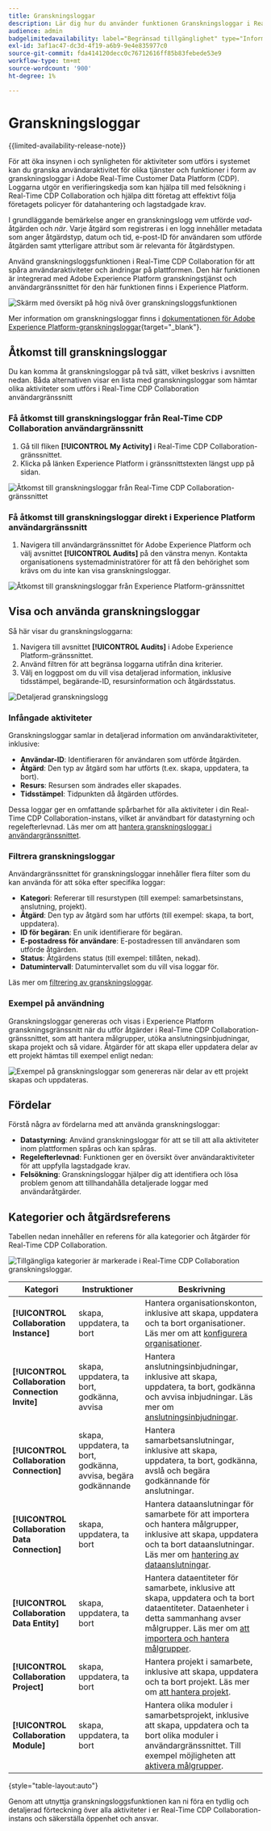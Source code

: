 ```yaml
---
title: Granskningsloggar
description: Lär dig hur du använder funktionen Granskningsloggar i Real-Time CDP Collaboration för att spåra användaraktiviteter och ändringar.
audience: admin
badgelimitedavailability: label="Begränsad tillgänglighet" type="Informative" url="https://helpx.adobe.com/legal/product-descriptions/real-time-customer-data-platform-collaboration.html newtab=true"
exl-id: 3af1ac47-dc3d-4f19-a6b9-9e4e835977c0
source-git-commit: fda414120decc0c76712616ff85b83febede53e9
workflow-type: tm+mt
source-wordcount: '900'
ht-degree: 1%

---
```


# Granskningsloggar

{{limited-availability-release-note}}

För att öka insynen i och synligheten för aktiviteter som utförs i systemet kan du granska användaraktivitet för olika tjänster och funktioner i form av granskningsloggar i Adobe Real-Time Customer Data Platform (CDP). Loggarna utgör en verifieringskedja som kan hjälpa till med felsökning i Real-Time CDP Collaboration och hjälpa ditt företag att effektivt följa företagets policyer för datahantering och lagstadgade krav.

I grundläggande bemärkelse anger en granskningslogg *vem* utförde *vad*-åtgärden och *när*. Varje åtgärd som registreras i en logg innehåller metadata som anger åtgärdstyp, datum och tid, e-post-ID för användaren som utförde åtgärden samt ytterligare attribut som är relevanta för åtgärdstypen.

Använd granskningsloggsfunktionen i Real-Time CDP Collaboration för att spåra användaraktiviteter och ändringar på plattformen. Den här funktionen är integrerad med Adobe Experience Platform granskningstjänst och användargränssnittet för den här funktionen finns i Experience Platform.

![Skärm med översikt på hög nivå över granskningsloggsfunktionen](/help/assets/setup/audit-logs/audit-logs-overview.png)

Mer information om granskningsloggar finns i [dokumentationen för Adobe Experience Platform-granskningsloggar](https://experienceleague.adobe.com/en/docs/experience-platform/landing/governance-privacy-security/audit-logs/overview){target="_blank"}.

## Åtkomst till granskningsloggar

Du kan komma åt granskningsloggar på två sätt, vilket beskrivs i avsnitten nedan. Båda alternativen visar en lista med granskningsloggar som hämtar olika aktiviteter som utförs i Real-Time CDP Collaboration användargränssnitt

### Få åtkomst till granskningsloggar från Real-Time CDP Collaboration användargränssnitt

1. Gå till fliken **[!UICONTROL My Activity]** i Real-Time CDP Collaboration-gränssnittet.
2. Klicka på länken Experience Platform i gränssnittstexten längst upp på sidan.

![Åtkomst till granskningsloggar från Real-Time CDP Collaboration-gränssnittet](/help/assets/setup/audit-logs/access-from-collaboration-ui.png)

### Få åtkomst till granskningsloggar direkt i Experience Platform användargränssnitt

1. Navigera till användargränssnittet för Adobe Experience Platform och välj avsnittet **[!UICONTROL Audits]** på den vänstra menyn. Kontakta organisationens systemadministratörer för att få den behörighet som krävs om du inte kan visa granskningsloggar.

![Åtkomst till granskningsloggar från Experience Platform-gränssnittet](/help/assets/setup/audit-logs/access-from-experience-platform-ui.png)

## Visa och använda granskningsloggar

Så här visar du granskningsloggarna:

1. Navigera till avsnittet **[!UICONTROL Audits]** i Adobe Experience Platform-gränssnittet.
2. Använd filtren för att begränsa loggarna utifrån dina kriterier.
3. Välj en loggpost om du vill visa detaljerad information, inklusive tidsstämpel, begärande-ID, resursinformation och åtgärdsstatus.

![Detaljerad granskningslogg](/help/assets/setup/audit-logs/filters-and-detailed-view.png)

### Infångade aktiviteter

Granskningsloggar samlar in detaljerad information om användaraktiviteter, inklusive:

* **Användar-ID**: Identifieraren för användaren som utförde åtgärden.
* **Åtgärd**: Den typ av åtgärd som har utförts (t.ex. skapa, uppdatera, ta bort).
* **Resurs**: Resursen som ändrades eller skapades.
* **Tidsstämpel**: Tidpunkten då åtgärden utfördes.

Dessa loggar ger en omfattande spårbarhet för alla aktiviteter i din Real-Time CDP Collaboration-instans, vilket är användbart för datastyrning och regelefterlevnad. Läs mer om att [hantera granskningsloggar i användargränssnittet](https://experienceleague.adobe.com/en/docs/experience-platform/landing/governance-privacy-security/audit-logs/overview#managing-audit-logs-in-the-ui).

### Filtrera granskningsloggar

Användargränssnittet för granskningsloggar innehåller flera filter som du kan använda för att söka efter specifika loggar:

* **Kategori**: Refererar till resurstypen (till exempel: samarbetsinstans, anslutning, projekt).
* **Åtgärd**: Den typ av åtgärd som har utförts (till exempel: skapa, ta bort, uppdatera).
* **ID för begäran**: En unik identifierare för begäran.
* **E-postadress för användare**: E-postadressen till användaren som utförde åtgärden.
* **Status**: Åtgärdens status (till exempel: tillåten, nekad).
* **Datumintervall**: Datumintervallet som du vill visa loggar för.

Läs mer om [filtrering av granskningsloggar](https://experienceleague.adobe.com/en/docs/experience-platform/landing/governance-privacy-security/audit-logs/overview#filter-audit-logs).

### Exempel på användning

Granskningsloggar genereras och visas i Experience Platform granskningsgränssnitt när du utför åtgärder i Real-Time CDP Collaboration-gränssnittet, som att hantera målgrupper, utöka anslutningsinbjudningar, skapa projekt och så vidare. Åtgärder för att skapa eller uppdatera delar av ett projekt hämtas till exempel enligt nedan:

![Exempel på granskningsloggar som genereras när delar av ett projekt skapas och uppdateras.](/help/assets/setup/audit-logs/create-project-audits.png)

## Fördelar

Förstå några av fördelarna med att använda granskningsloggar:

* **Datastyrning**: Använd granskningsloggar för att se till att alla aktiviteter inom plattformen spåras och kan spåras.
* **Regelefterlevnad**: Funktionen ger en översikt över användaraktiviteter för att uppfylla lagstadgade krav.
* **Felsökning**: Granskningsloggar hjälper dig att identifiera och lösa problem genom att tillhandahålla detaljerade loggar med användaråtgärder.

## Kategorier och åtgärdsreferens

Tabellen nedan innehåller en referens för alla kategorier och åtgärder för Real-Time CDP Collaboration.

![Tillgängliga kategorier är markerade i Real-Time CDP Collaboration granskningsloggar.](/help/assets/setup/audit-logs/available-categories.png)

| Kategori | Instruktioner | Beskrivning |
|-------------------------------|------------------------------------------|-------------|
| **[!UICONTROL Collaboration Instance]** | skapa, uppdatera, ta bort | Hantera organisationskonton, inklusive att skapa, uppdatera och ta bort organisationer. Läs mer om att [konfigurera organisationer](/help/guide/setup/onboard-organization.md). |
| **[!UICONTROL Collaboration Connection Invite]** | skapa, uppdatera, ta bort, godkänna, avvisa | Hantera anslutningsinbjudningar, inklusive att skapa, uppdatera, ta bort, godkänna och avvisa inbjudningar. Läs mer om [anslutningsinbjudningar](/help/guide/connect/establishing-connections.md). |
| **[!UICONTROL Collaboration Connection]** | skapa, uppdatera, ta bort, godkänna, avvisa, begära godkännande | Hantera samarbetsanslutningar, inklusive att skapa, uppdatera, ta bort, godkänna, avslå och begära godkännande för anslutningar. |
| **[!UICONTROL Collaboration Data Connection]** | skapa, uppdatera, ta bort | Hantera dataanslutningar för samarbete för att importera och hantera målgrupper, inklusive att skapa, uppdatera och ta bort dataanslutningar. Läs mer om [hantering av dataanslutningar](/help/guide/setup/manage-data-connection.md). |
| **[!UICONTROL Collaboration Data Entity]** | skapa, uppdatera, ta bort | Hantera dataentiteter för samarbete, inklusive att skapa, uppdatera och ta bort dataentiteter. Dataenheter i detta sammanhang avser målgrupper. Läs mer om [att importera och hantera målgrupper](/help/guide/setup/onboard-audiences.md). |
| **[!UICONTROL Collaboration Project]** | skapa, uppdatera, ta bort | Hantera projekt i samarbete, inklusive att skapa, uppdatera och ta bort projekt. Läs mer om [att hantera projekt](/help/guide/collaborate/manage-projects.md). |
| **[!UICONTROL Collaboration Module]** | skapa, uppdatera, ta bort | Hantera olika moduler i samarbetsprojekt, inklusive att skapa, uppdatera och ta bort olika moduler i användargränssnittet. Till exempel möjligheten att [aktivera målgrupper](/help/guide/collaborate/activate.md). |

{style="table-layout:auto"}

Genom att utnyttja granskningsloggsfunktionen kan ni föra en tydlig och detaljerad förteckning över alla aktiviteter i er Real-Time CDP Collaboration-instans och säkerställa öppenhet och ansvar.
